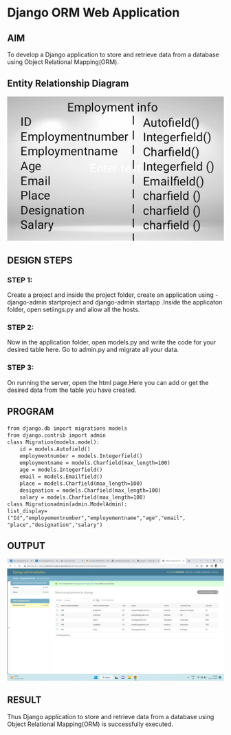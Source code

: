 # Django ORM Web Application

## AIM
To develop a Django application to store and retrieve data from a database using Object Relational Mapping(ORM).

## Entity Relationship Diagram
![output](/ORM%20PICTURE.jpg)


## DESIGN STEPS

### STEP 1:
Create a project and inside the project folder, create an application using - django-admin startproject and django-admin startapp .Inside the applicaton folder, open setiings.py and allow all the hosts.

### STEP 2:
Now in the application folder, open models.py and write the code for your desired table here. Go to admin.py and migrate all your data.


### STEP 3:
On running the server, open the html page.Here you can add or get the desired data from the table you have created.

## PROGRAM
```
from django.db import migrations models
from django.contrib import admin
class Migration(models.model):
    id = models.Autofield()
    employmentnumber = models.Integerfield()
    employmentname = models.Charfield(max_length=100)
    age = models.Integerfield()
    email = models.Emailfield()
    place = models.Charfield(max_length=100)
    designation = models.Charfield(max_length=100)
    salary = models.Charfield(max_length=100)
class Migrationadmin(admin.ModelAdmin):
list_display=("Id","employementnumber","employementname","age","email", "place","designation","salary")
```



## OUTPUT
![output](/WhatsApp%20Image%202022-12-29%20at%2000.46.42.jpg)






## RESULT
Thus Django application to store and retrieve data from a database using Object Relational Mapping(ORM) is successfully executed.

